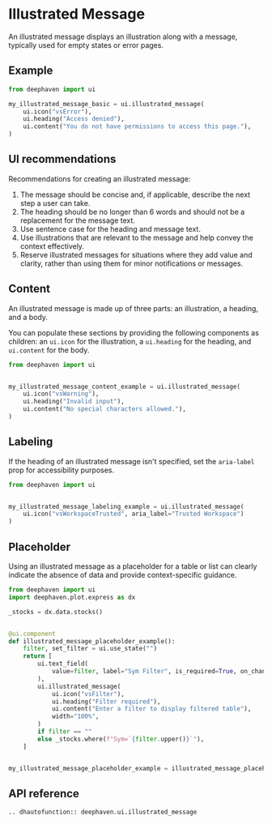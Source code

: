 # Illustrated Message

An illustrated message displays an illustration along with a message, typically used for empty states or error pages.


## Example

```python
from deephaven import ui

my_illustrated_message_basic = ui.illustrated_message(
    ui.icon("vsError"),
    ui.heading("Access denied"),
    ui.content("You do not have permissions to access this page."),
)
```

## UI recommendations

Recommendations for creating an illustrated message:

1. The message should be concise and, if applicable, describe the next step a user can take.
2. The heading should be no longer than 6 words and should not be a replacement for the message text.
2. Use sentence case for the heading and message text.
3. Use illustrations that are relevant to the message and help convey the context effectively.
4. Reserve illustrated messages for situations where they add value and clarity, rather than using them for minor notifications or messages.

## Content

An illustrated message is made up of three parts: an illustration, a heading, and a body. 

You can populate these sections by providing the following components as children: an `ui.icon` for the illustration, a `ui.heading` for the heading, and `ui.content` for the body.

```python
from deephaven import ui


my_illustrated_message_content_example = ui.illustrated_message(
    ui.icon("vsWarning"),
    ui.heading("Invalid input"),
    ui.content("No special characters allowed."),
)
```

## Labeling

If the heading of an illustrated message isn't specified, set the `aria-label` prop for accessibility purposes.

```python
from deephaven import ui


my_illustrated_message_labeling_example = ui.illustrated_message(
    ui.icon("vsWorkspaceTrusted", aria_label="Trusted Workspace")
)
```

## Placeholder

Using an illustrated message as a placeholder for a table or list can clearly indicate the absence of data and provide context-specific guidance.

```python
from deephaven import ui
import deephaven.plot.express as dx

_stocks = dx.data.stocks()


@ui.component
def illustrated_message_placeholder_example():
    filter, set_filter = ui.use_state("")
    return [
        ui.text_field(
            value=filter, label="Sym Filter", is_required=True, on_change=set_filter
        ),
        ui.illustrated_message(
            ui.icon("vsFilter"),
            ui.heading("Filter required"),
            ui.content("Enter a filter to display filtered table"),
            width="100%",
        )
        if filter == ""
        else _stocks.where(f"Sym=`{filter.upper()}`"),
    ]


my_illustrated_message_placeholder_example = illustrated_message_placeholder_example()
```


## API reference

```{eval-rst}
.. dhautofunction:: deephaven.ui.illustrated_message
```
